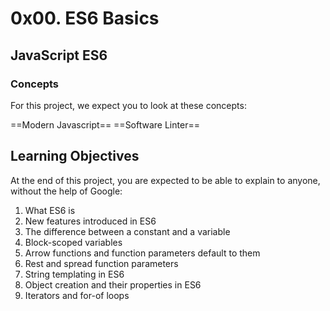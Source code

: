 # 0x00. ES6 Basics
## JavaScript ES6

### Concepts
For this project, we expect you to look at these concepts:

==Modern Javascript==
==Software Linter==

## Learning Objectives
At the end of this project, you are expected to be able to explain to anyone, without the help of Google:

1. What ES6 is
2. New features introduced in ES6
3. The difference between a constant and a variable
4. Block-scoped variables
5. Arrow functions and function parameters default to them
6. Rest and spread function parameters
7. String templating in ES6
8. Object creation and their properties in ES6
9. Iterators and for-of loops
